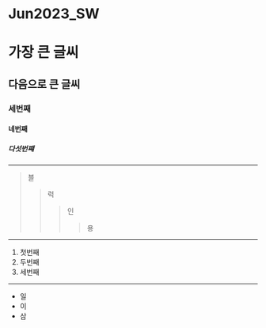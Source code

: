 # Jun2023_SW
# 가장 큰 글씨
## 다음으로 큰 글씨
### 세번째
#### 네번째
##### 다섯번쨰
-------------
> 블
> > 럭
> > > 인
> > > > 용
-------------
1. 첫번째
2. 두번째
3. 세번째
-------------
* 일
 * 이
  * 삼
